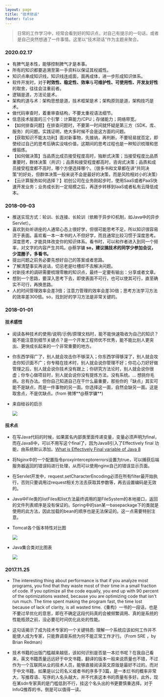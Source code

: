 ```yaml
---
layout: page
title: "技术琐话"
footer: false
---
```


<script type="text/javascript">
$(document).ready(function(){
	$("#nav-menu a").removeClass("current");
	$("#nav-menu .talks-nav").addClass("current");
});
</script>

> 日常的工作学习中，经常会看到好的知识点，对自己有提示的一句话，或者是自己突然想通了一件事情。这里以“技术琐话”作为主题来聚合。

### 2020.02.17

- 有脾气是本性，能够控制脾气才是本事。
- 所有的知识都要追溯至第一手资料以保证其权威性。
- 知识点串成知识线，知识线连成面，面再成体，进一步形成知识体系。
- 软件开发时，对于**时效性、稳定性、效率**与**可维护性、可使用性、开发友好性**的取舍，往往会注重前者。
- 逻辑是道，方法论是术。
- 架构的道与术：架构思想是道，技术框架是术；架构原则是道，架构技巧是术。
- 做代码审查时，着重审查结构，不要太重视语法细节。
- 信息技术层面的三个引擎：计算能力/CPU；存储能力；网络带宽。
- 【如何排查问题】在排查问题时，不要第一时间就怀疑是第三方（SDK、库、服务）的问题。实践证明，绝大多时候不会是这方面的问题。
- 【获取知识不能太功利】 ​​​​面对新事物，先接纳，再判断。不要轻易就否定，即使经过自己的思考后确实没啥价值，这期间的思考过程也是一种知识梳理和思维锻炼。
- 【如何做决策】当品质比成员接受程度高时，独断式决策；当接受程度比品质重要时，群体决策（共识）；品质和接受程度都高时，咨询式决策；品质和成员接受程度都不高时，哪个方便选择哪个。（很多书和文章都在讲“共同决策”的好处，但群体决策一般来说不会是最好的决策，而是风险相对小的决策）
- 【云计算服务如何选择？】初创公司在业务刚起步时，使用SaaS或者PaaS快速开发业务；业务成长到一定规模之后，再逐步转移到IaaS或者私有云降低成本。

### 2018-09-03

- 推送实现方式：轮训、长连接、长轮训（依赖于异步IO机制，如Java中的异步Servlet）。
- 喜欢到处听讲座的人通常心态上很好学，但很可能思考不足，所以知识很容易流于表面。喜欢看一本一本书的人不但好学，而且通常比较习惯于深度思考。深度思考，才能具体改变你的知识体系。看书时，可以和作者进入到同一个频率，对文字的内容产生共鸣。 ​​​​@蔡学镛 **so，建议搞技术的同学少参加会议，少混圈子，多看书。**
- 提出问题之前务必要先想好自己的答案或者思路。
- 了解清楚事实再说话，切忌老是吐槽却不去解决问题。
- 对新技术的调研需要梳理零散的知识点，最终一定要有输出：分享或者文章。
- 想到一个思路，要深入思考下去，即使表面不可行，也可以使其可行，直至确实不可行，再换思路。
- 人的时间管理效率会差3倍；注意力管理的效率会差30倍；思考方法学习方法的效率差300倍。so，找到好的学习方法是非常关键的。

### 2018-01-01

#### 技术感悟

- 阅读各种技术的使用/说明/示例/原理文档时，能不能快速吸收为自己的知识？能不能注意到细节关键点？是一个开发工程师优不优秀，能不能比别人更突出、更快成长起来的一个非常重要的地方。

- 你东西学得广了，别人就会攻击你不够深入；你东西学得够深了，别人就会攻击你知识面不广；你专精在技术时，别人就会说你管理不好；你花心力好好做管理之后，别人就会说你技术没有跟上；你研究方法论时，别人就会说你很虚；你专心做项目时，别人就会说你没有提炼方法，没有系统。... 想挑你毛病，总有办法。但你自己知道自己在干什么最重要，那些你的「缺点」其实可能不是缺点，而是一件事物的另一面。你选择这一面，自然会缺另一面。这是取舍点，不是优缺点。(from 微博**@蔡学镛**)

- 来自硅谷的启示

	![](/images/blog_images/silicon-tech.jpg)
	
#### 技术点

- 在写Java代码的时候，如果匿名内部类里面传递变量，变量必须声明为final，而在Java8中，可以不用写这个final了，因为Java8引入了Effectively final 功能，由系统默认添加。[What is Effectively Final variable of Java 8](http://t.cn/R5QgeVW)

- 将Nginx中的一个配置指令proxyinterceptorerrors设置为true，可以捕获后端服务器返回的错误码进行处理，从而可以使用nginx自己的错误显示页面。 ​​​​

- 在Servlet开发中，request.setCharacterEncoding必须在所有filter最开始执行，否则只要调用过request相关方法去获取其参数等，再去设置编码是无效的。 

- Java中File类的listFiles和list方法最终调用的是FileSystem的本地接口，返回的文件列表顺序是没有保证的。Spring中的san某一basepackage下的类就是使用的此方法，因此加载的bean的顺序也是无法保证的。这一点需要特别注意。 ​​​​​​

- Tomcat各个版本特性对比图

	![](/images/blog_images/tc.png)
	
- Java集合类对比图表

	![](/images/blog_images/java-collections.jpg)

### 2017.11.25

- The interesting thing about performance is that if you analyze most programs, you find that they waste most of their time in a small fraction of code. If you optimize all the code equally, you end up with 90 percent of the optimizations wasted, because you are optimizing code that isn't run much. The time spent making the program fast, the time lost because of lack of clarity, is all wasted time.《重构》一书的一段话，也是不要过早优化的意思，即在不确定这段代码真的会被频繁调用、真的是系统的性能瓶颈之前，没必要花时间优化此处的性能。

- 这句话揭示了成为技术专家的一个关键特质: 理解一个系统应该如何工作并不能使人成为专家，只能靠调查系统为何不能正常工作才行。（From SRE ，by Brian Redman）

- 技术书籍的出版门槛越来越低，该如何识别是否是一本烂书呢？在我自己看来，英文书籍质量远远好于中文书籍，翻译的版本一般来说质量也不错，不过作为一个互联网从业的技术人员，能够直接阅读英文原版是最好不过的。而对于中文书籍，如果是以公司名义或者书的序多于3篇，是一本烂书的概率非常大，写推荐语、写序的人名头越大，并不代表这本书的质量有多好。此外，现在某sdn专家真的是门槛低到不行，挂这个名头出的书更要慎重选择。对于InfoQ推荐的书，倒是可以值得一读。